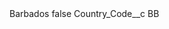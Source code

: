 <?xml version="1.0" encoding="UTF-8"?>
<CustomMetadata xmlns="http://soap.sforce.com/2006/04/metadata" xmlns:xsi="http://www.w3.org/2001/XMLSchema-instance" xmlns:xsd="http://www.w3.org/2001/XMLSchema">
    <label>Barbados</label>
    <protected>false</protected>
    <values>
        <field>Country_Code__c</field>
        <value xsi:type="xsd:string">BB</value>
    </values>
</CustomMetadata>
